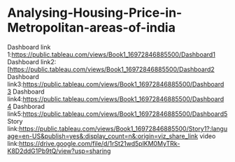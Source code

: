 # Analysing-Housing-Price-in-Metropolitan-areas-of-india 
Dashboard link 1:https://public.tableau.com/views/Book1_16972846885500/Dashboard1
Dashboard link2:[https://public.tableau.com/views/Book1_16972846885500/Dashboard2
Dashboard link3:https://public.tableau.com/views/Book1_16972846885500/Dashboard3
Dashboard link4:https://public.tableau.com/views/Book1_16972846885500/Dashboard4
Dashborad link5:https://public.tableau.com/views/Book1_16972846885500/Dashboard5
Story link:https://public.tableau.com/views/Book1_16972846885500/Story1?:language=en-US&publish=yes&:display_count=n&:origin=viz_share_link
video link:https://drive.google.com/file/d/1rSt21wd5plKM0MyTRk-K8D2ddG1Pb9tQ/view?usp=sharing
